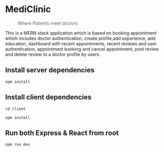 # MediClinic
> Where Patients meet doctors

This is a MERN stack application which is based on booking appointment which includes doctor authentication, create profile,add experience, add education, dashboard with recent appointments, recent reviews and user authentication, appointment booking and cancel appointment, post review and delete review to a doctor profile by users.


## Install server dependencies
`npm install`

## Install client dependencies
`cd client`

`npm install`

## Run both Express & React from root
`npm run dev`



